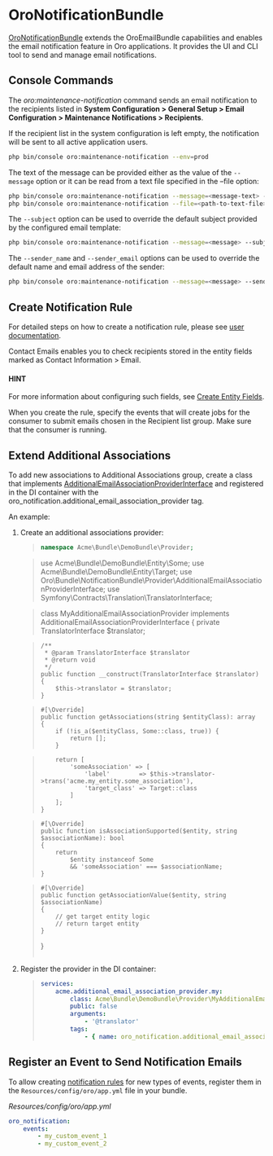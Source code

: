 <a id="bundle-docs-platform-notification-bundle"></a>

# OroNotificationBundle

<a href="https://github.com/oroinc/platform/tree/master/src/Oro/Bundle/NotificationBundle" target="_blank">OroNotificationBundle</a> extends the OroEmailBundle capabilities and enables the email notification feature in Oro applications. It provides the UI and CLI tool to send and manage email notifications.

## Console Commands

The *oro:maintenance-notification* command sends an email notification to the recipients listed in **System Configuration > General Setup > Email Configuration > Maintenance Notifications > Recipients**.

If the recipient list in the system configuration is left empty, the notification will be sent to all active application users.

```bash
php bin/console oro:maintenance-notification --env=prod
```

The text of the message can be provided either as the value of the `--message` option or it can be read from a text file specified in the –file option:

```bash
php bin/console oro:maintenance-notification --message=<message-text> --env=prod
php bin/console oro:maintenance-notification --file=<path-to-text-file> --env=prod
```

The `--subject` option can be used to override the default subject provided by the configured email template:

```bash
php bin/console oro:maintenance-notification --message=<message> --subject=<subject> --env=prod
```

The `--sender_name` and `--sender_email` options can be used to override the default name and email address of the sender:

```bash
php bin/console oro:maintenance-notification --message=<message> --sender_name=<name> --sender_email=<email> --env=prod
```

## Create Notification Rule

For detailed steps on how to create a notification rule, please see [user documentation](../../../user/back-office/system/emails/notification-rules.md#system-notification-rules).

Contact Emails enables you to check recipients stored in the entity fields marked as Contact Information > Email.

#### HINT
For more information about configuring such fields, see [Create Entity Fields](../../../user/back-office/system/entities/entity-fields/index.md#doc-entity-fields-create).

When you create the rule, specify the events that will create jobs for the consumer to submit emails chosen in the Recipient list group.
Make sure that the consumer is running.

## Extend Additional Associations

To add new associations to Additional Associations group, create a class that implements <a href="https://github.com/oroinc/platform/blob/master/src/Oro/Bundle/NotificationBundle/Provider/AdditionalEmailAssociationProviderInterface.php" target="_blank">AdditionalEmailAssociationProviderInterface</a> and registered in the DI container with the oro_notification.additional_email_association_provider tag.

An example:

1. Create an additional associations provider:
   > ```php
   > namespace Acme\Bundle\DemoBundle\Provider;

   > use Acme\Bundle\DemoBundle\Entity\Some;
   > use Acme\Bundle\DemoBundle\Entity\Target;
   > use Oro\Bundle\NotificationBundle\Provider\AdditionalEmailAssociationProviderInterface;
   > use Symfony\Contracts\Translation\TranslatorInterface;

   > class MyAdditionalEmailAssociationProvider implements AdditionalEmailAssociationProviderInterface
   > {
   >     private TranslatorInterface $translator;

   >     /**
   >      * @param TranslatorInterface $translator
   >      * @return void
   >      */
   >     public function __construct(TranslatorInterface $translator)
   >     {
   >         $this->translator = $translator;
   >     }

   >     #[\Override]
   >     public function getAssociations(string $entityClass): array
   >     {
   >         if (!is_a($entityClass, Some::class, true)) {
   >             return [];
   >         }

   >         return [
   >             'someAssociation' => [
   >                 'label'        => $this->translator->trans('acme.my_entity.some_association'),
   >                 'target_class' => Target::class
   >             ]
   >         ];
   >     }

   >     #[\Override]
   >     public function isAssociationSupported($entity, string $associationName): bool
   >     {
   >         return
   >             $entity instanceof Some
   >             && 'someAssociation' === $associationName;
   >     }

   >     #[\Override]
   >     public function getAssociationValue($entity, string $associationName)
   >     {
   >         // get target entity logic
   >         // return target entity
   >     }
   > }
   > ```
2. Register the provider in the DI container:
   > ```yaml
   > services:
   >     acme.additional_email_association_provider.my:
   >         class: Acme\Bundle\DemoBundle\Provider\MyAdditionalEmailAssociationProvider
   >         public: false
   >         arguments:
   >             - '@translator'
   >         tags:
   >             - { name: oro_notification.additional_email_association_provider }
   > ```

<a id="notification-bundle-event"></a>

## Register an Event to Send Notification Emails

To allow creating [notification rules](../../../user/back-office/system/emails/notification-rules.md#system-notification-rules) for new types of events, register them in the `Resources/config/oro/app.yml` file in your bundle.

*Resources/config/oro/app.yml*
```yaml
oro_notification:
    events:
        - my_custom_event_1
        - my_custom_event_2
```

<!-- Frontend -->
